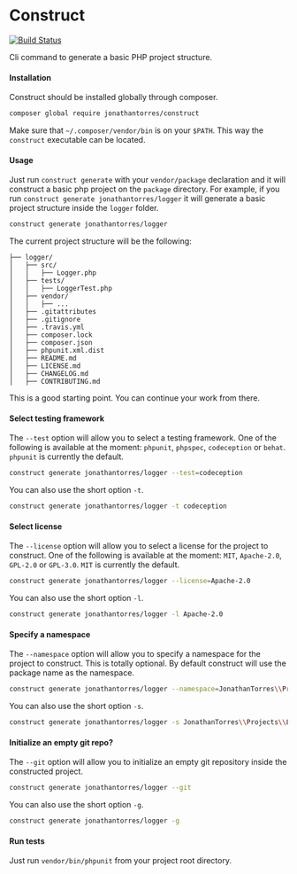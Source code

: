 Construct
================
[![Build Status](https://travis-ci.org/jonathantorres/construct.svg?branch=master)](https://travis-ci.org/jonathantorres/construct)

Cli command to generate a basic PHP project structure.

#### Installation
Construct should be installed globally through composer.

```bash
composer global require jonathantorres/construct
```

Make sure that `~/.composer/vendor/bin` is on your `$PATH`. This way the `construct` executable can be located.

#### Usage
Just run `construct generate` with your `vendor/package` declaration and it will construct a basic php project on the `package` directory. For example, if you run `construct generate jonathantorres/logger` it will generate a basic project structure inside the `logger` folder.

```bash
construct generate jonathantorres/logger
```

The current project structure will be the following:
```
├── logger/
│   ├── src/
│   │   ├── Logger.php
│   ├── tests/
│   │   ├── LoggerTest.php
│   ├── vendor/
│   │   ├── ...
│   ├── .gitattributes
│   ├── .gitignore
│   ├── .travis.yml
│   ├── composer.lock
│   ├── composer.json
│   ├── phpunit.xml.dist
│   ├── README.md
│   ├── LICENSE.md
│   ├── CHANGELOG.md
│   ├── CONTRIBUTING.md
```

This is a good starting point. You can continue your work from there.

#### Select testing framework
The `--test` option will allow you to select a testing framework. One of the following is available at the moment: `phpunit`, `phpspec`, `codeception` or `behat`. `phpunit` is currently the default.

```bash
construct generate jonathantorres/logger --test=codeception
```

You can also use the short option `-t`.

```bash
construct generate jonathantorres/logger -t codeception
```

#### Select license
The `--license` option will allow you to select a license for the project to construct. One of the following is
available at the moment: `MIT`, `Apache-2.0`, `GPL-2.0` or `GPL-3.0`. `MIT` is currently the default.

```bash
construct generate jonathantorres/logger --license=Apache-2.0
```

You can also use the short option `-l`.

```bash
construct generate jonathantorres/logger -l Apache-2.0
```

#### Specify a namespace
The `--namespace` option will allow you to specify a namespace for the project to construct. This is totally optional. By default construct will use the package name as the namespace.

```bash
construct generate jonathantorres/logger --namespace=JonathanTorres\\Projects\\Logger
```

You can also use the short option `-s`.

```bash
construct generate jonathantorres/logger -s JonathanTorres\\Projects\\Logger
```

#### Initialize an empty git repo?
The `--git` option will allow you to initialize an empty git repository inside the constructed project.

```bash
construct generate jonathantorres/logger --git
```

You can also use the short option `-g`.

```bash
construct generate jonathantorres/logger -g
```

#### Run tests
Just run `vendor/bin/phpunit` from your project root directory.
